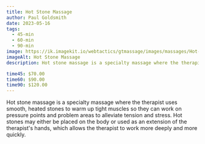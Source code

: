 ```yaml
---
title: Hot Stone Massage
author: Paul Goldsmith
date: 2023-05-16
tags:
  - 45-min
  - 60-min
  - 90-min
image: https://ik.imagekit.io/webtactics/gtmassage/images/massages/Hot-Stone-Massage.jpg
imageAlt: Hot Stone Massage
description: Hot stone massage is a specialty massage where the therapist uses smooth, heated stones to warm up tight muscles so they can work on pressure points and problem areas to alleviate tension and stress.

time45: $70.00
time60: $90.00
time90: $120.00
---
```


Hot stone massage is a specialty massage where the therapist uses smooth, heated stones to warm up tight muscles so they can work on pressure points and problem areas to alleviate tension and stress. Hot stones may either be placed on the body or used as an extension of the therapist's hands, which allows the therapist to work more deeply and more quickly.